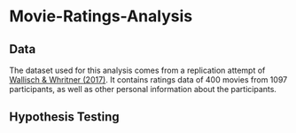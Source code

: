 # Movie-Ratings-Analysis

## Data

The dataset used for this analysis comes from a replication attempt of [Wallisch & Whritner (2017)](https://www.berghahnjournals.com/view/journals/projections/11/1/proj110107.xml?pdfVersion=true). It contains ratings data of 400 movies from 1097 participants, as well as other personal information about the participants.

## Hypothesis Testing



